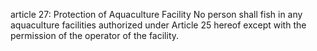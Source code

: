 article 27: Protection of Aquaculture Facility
No person shall fish in any aquaculture facilities authorized under Article 25 hereof except with the permission of the operator of the facility.
<ul>
</ul>